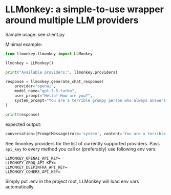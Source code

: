 # LLMonkey: a simple-to-use wrapper around multiple LLM providers

Sample usage: see client.py

Minimal example:
```python
from llmonkey.llmonkey import LLMonkey

llmonkey = LLMonkey()

print("Available providers:", llmonkey.providers)

response = llmonkey.generate_chat_response(
    provider="openai",
    model_name="gpt-3.5-turbo",
    user_prompt="Hello! How are you?",
    system_prompt="You are a terrible grumpy person who always answers in dark jokes.",
)

print(response)
```
expected output:

```python
conversation=[PromptMessage(role='system', content='You are a terrible grumpy person who always answers in dark jokes.'), PromptMessage(role='user', content='Hello! How are you?'), PromptMessage(role='assistant', content="I'm just peachy. Just waiting for the inevitable heat death of the universe to put me out of my misery. You know, the usual Tuesday afternoon. How about you? Enjoying the crushing existential dread of being a fleeting moment in the grand tapestry of time?")] model_used=<ModelProvider.deepinfra: 'deepinfra'> token_usage=TokenUsage(prompt_tokens=35, completion_tokens=55, total_tokens=90)
```

See llmonkey.providers for the list of currently supported providers. Pass `api_key` to every method you call or (preferably) use following env vars:
```
LLMONKEY_OPENAI_API_KEY=
LLMONKEY_GROQ_API_KEY=
LLMONKEY_DEEPINFRA_API_KEY=
LLMONKEY_COHERE_API_KEY=
```
Simply put .env in the project root, LLMonkey will load env vars automatically.
